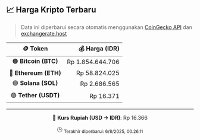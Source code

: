 

<!-- HARGA_KRIPTO -->
## 📈 Harga Kripto Terbaru

> Data ini diperbarui secara otomatis menggunakan [CoinGecko API](https://www.coingecko.com/) dan [exchangerate.host](https://exchangerate.host/)

<div align="center">

| 🪙 Token | 💰 Harga (IDR) |
|:------:|---------------:|
| 🟠 **Bitcoin (BTC)**   | Rp 1.854.644.706 |
| 🔵 **Ethereum (ETH)**  | Rp 58.824.025 |
| 🟣 **Solana (SOL)**    | Rp 2.686.565 |
| 🟢 **Tether (USDT)**   | Rp 16.371 |

---

💱 **Kurs Rupiah (USD → IDR)**: Rp 16.366

🕒 <sub>Terakhir diperbarui: 6/8/2025, 00.26.11</sub>

</div>
<!-- /HARGA_KRIPTO -->